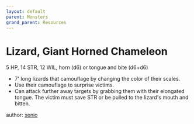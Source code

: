 ```yaml
---
layout: default
parent: Monsters
grand_parent: Resources
---
```


# Lizard, Giant Horned Chameleon

5 HP, 14 STR, 12 WIL, horn (d6) or tongue and bite (d6+d6)

- 7' long lizards that camouflage by changing the color of their scales.
- Use their camouflage to surprise victims.
- Can attack further away targets by grabbing them with their elongated tongue. The victim must save STR or be pulled to the lizard's mouth and bitten.

author: [xenio](https://xenioinabottle.blogspot.com)
